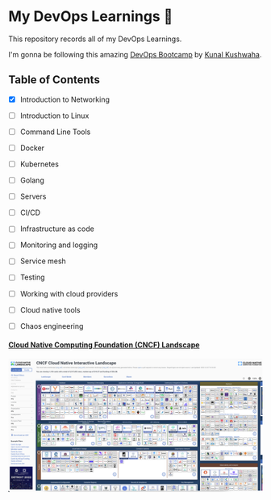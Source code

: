 # My DevOps Learnings 🌱

This repository records all of my DevOps Learnings. 

I'm gonna be following this amazing [DevOps Bootcamp](https://www.youtube.com/playlist?list=PL9gnSGHSqcnoqBXdMwUTRod4Gi3eac2Ak) by [Kunal Kushwaha](https://kunalk.bio.link).

## Table of Contents

- [x] Introduction to Networking

- [ ] Introduction to Linux

- [ ] Command Line Tools

- [ ] Docker

- [ ] Kubernetes

- [ ] Golang

- [ ] Servers

- [ ] CI/CD

- [ ] Infrastructure as code

- [ ] Monitoring and logging

- [ ] Service mesh

- [ ] Testing

- [ ] Working with cloud providers

- [ ] Cloud native tools

- [ ] Chaos engineering


#### [Cloud Native Computing Foundation (CNCF) Landscape](https://landscape.cncf.io)
 
![CNCF Landscape](/Assets/Screenshot%202022-12-31%20at%205.16.45%20PM.png)
